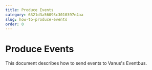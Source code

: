 ```yaml
---
title: Produce Events
category: 6321d3a56093c3010397e4aa
slug: how-to-produce-events
order: 0
---
```


# Produce Events

This document describes how to send events to Vanus's Eventbus.